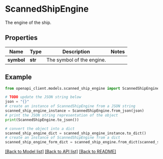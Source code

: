 # ScannedShipEngine

The engine of the ship.

## Properties

Name | Type | Description | Notes
------------ | ------------- | ------------- | -------------
**symbol** | **str** | The symbol of the engine. | 

## Example

```python
from openapi_client.models.scanned_ship_engine import ScannedShipEngine

# TODO update the JSON string below
json = "{}"
# create an instance of ScannedShipEngine from a JSON string
scanned_ship_engine_instance = ScannedShipEngine.from_json(json)
# print the JSON string representation of the object
print(ScannedShipEngine.to_json())

# convert the object into a dict
scanned_ship_engine_dict = scanned_ship_engine_instance.to_dict()
# create an instance of ScannedShipEngine from a dict
scanned_ship_engine_form_dict = scanned_ship_engine.from_dict(scanned_ship_engine_dict)
```
[[Back to Model list]](../README.md#documentation-for-models) [[Back to API list]](../README.md#documentation-for-api-endpoints) [[Back to README]](../README.md)


